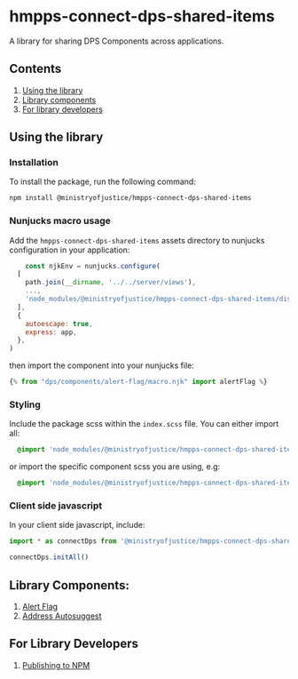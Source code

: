 # hmpps-connect-dps-shared-items

A library for sharing DPS Components across applications.

## Contents

1. [Using the library](#using-the-library)
2. [Library components](#library-components)
3. [For library developers](#for-library-developers)


## Using the library

### Installation

To install the package, run the following command:

```bash
npm install @ministryofjustice/hmpps-connect-dps-shared-items
```

### Nunjucks macro usage

Add the `hmpps-connect-dps-shared-items` assets directory to nunjucks configuration in your application:

```javascript
    const njkEnv = nunjucks.configure(
  [
    path.join(__dirname, '../../server/views'),
    ...,
    'node_modules/@ministryofjustice/hmpps-connect-dps-shared-items/dist/assets/',
  ],
  {
    autoescape: true,
    express: app,
  },
)
```

then import the component into your nunjucks file:
```js
{% from "dps/components/alert-flag/macro.njk" import alertFlag %}
```

### Styling
Include the package scss within the `index.scss` file. You can either import all:
```scss
  @import 'node_modules/@ministryofjustice/hmpps-connect-dps-shared-items/dist/assets/scss/all';
```
or import the specific component scss you are using, e.g:
```scss
  @import 'node_modules/@ministryofjustice/hmpps-connect-dps-shared-items/dist/assets/dps/components/alert-flag/alert-flag';
```

### Client side javascript

In your client side javascript, include:
```js
import * as connectDps from '@ministryofjustice/hmpps-connect-dps-shared-items/dist/assets/js/all'

connectDps.initAll()
```

## Library Components:

1. [Alert Flag](readme/components/alertFlag/alert-flag.md)
2. [Address Autosuggest](readme/components/addressAutosuggest/address-autosuggest.md)

## For Library Developers

1. [Publishing to NPM](readme/publishing.md)